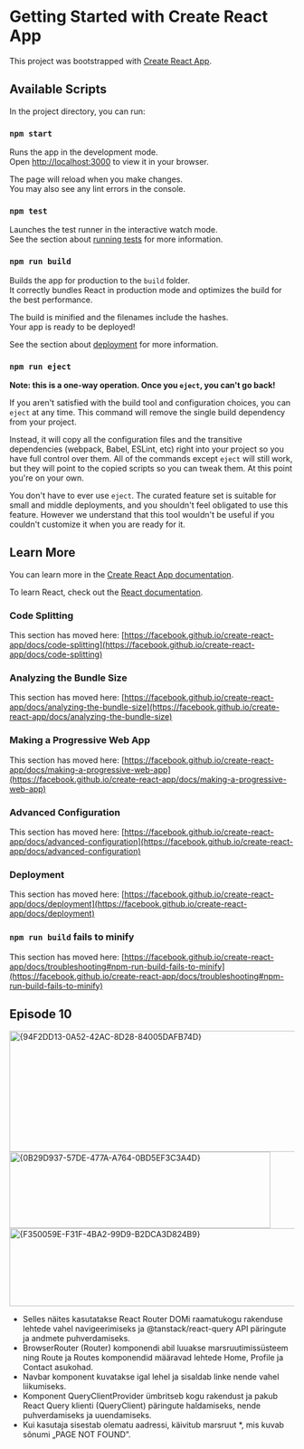 # Getting Started with Create React App

This project was bootstrapped with [Create React App](https://github.com/facebook/create-react-app).

## Available Scripts

In the project directory, you can run:

### `npm start`

Runs the app in the development mode.\
Open [http://localhost:3000](http://localhost:3000) to view it in your browser.

The page will reload when you make changes.\
You may also see any lint errors in the console.

### `npm test`

Launches the test runner in the interactive watch mode.\
See the section about [running tests](https://facebook.github.io/create-react-app/docs/running-tests) for more information.

### `npm run build`

Builds the app for production to the `build` folder.\
It correctly bundles React in production mode and optimizes the build for the best performance.

The build is minified and the filenames include the hashes.\
Your app is ready to be deployed!

See the section about [deployment](https://facebook.github.io/create-react-app/docs/deployment) for more information.

### `npm run eject`

**Note: this is a one-way operation. Once you `eject`, you can't go back!**

If you aren't satisfied with the build tool and configuration choices, you can `eject` at any time. This command will remove the single build dependency from your project.

Instead, it will copy all the configuration files and the transitive dependencies (webpack, Babel, ESLint, etc) right into your project so you have full control over them. All of the commands except `eject` will still work, but they will point to the copied scripts so you can tweak them. At this point you're on your own.

You don't have to ever use `eject`. The curated feature set is suitable for small and middle deployments, and you shouldn't feel obligated to use this feature. However we understand that this tool wouldn't be useful if you couldn't customize it when you are ready for it.

## Learn More

You can learn more in the [Create React App documentation](https://facebook.github.io/create-react-app/docs/getting-started).

To learn React, check out the [React documentation](https://reactjs.org/).

### Code Splitting

This section has moved here: [https://facebook.github.io/create-react-app/docs/code-splitting](https://facebook.github.io/create-react-app/docs/code-splitting)

### Analyzing the Bundle Size

This section has moved here: [https://facebook.github.io/create-react-app/docs/analyzing-the-bundle-size](https://facebook.github.io/create-react-app/docs/analyzing-the-bundle-size)

### Making a Progressive Web App

This section has moved here: [https://facebook.github.io/create-react-app/docs/making-a-progressive-web-app](https://facebook.github.io/create-react-app/docs/making-a-progressive-web-app)

### Advanced Configuration

This section has moved here: [https://facebook.github.io/create-react-app/docs/advanced-configuration](https://facebook.github.io/create-react-app/docs/advanced-configuration)

### Deployment

This section has moved here: [https://facebook.github.io/create-react-app/docs/deployment](https://facebook.github.io/create-react-app/docs/deployment)

### `npm run build` fails to minify

This section has moved here: [https://facebook.github.io/create-react-app/docs/troubleshooting#npm-run-build-fails-to-minify](https://facebook.github.io/create-react-app/docs/troubleshooting#npm-run-build-fails-to-minify)

## Episode 10

<img width="810" height="214" alt="{94F2DD13-0A52-42AC-8D28-84005DAFB74D}" src="https://github.com/user-attachments/assets/83f2f16e-6a20-4976-b48b-be724dab84a3" />

<img width="461" height="135" alt="{0B29D937-57DE-477A-A764-0BD5EF3C3A4D}" src="https://github.com/user-attachments/assets/6f928b51-4d55-4c64-bb88-6369429c35ee" />

<img width="544" height="138" alt="{F350059E-F31F-4BA2-99D9-B2DCA3D824B9}" src="https://github.com/user-attachments/assets/f63051cc-22c0-4aec-93ea-21b050dbdc1c" />

- Selles näites kasutatakse React Router DOMi raamatukogu rakenduse lehtede vahel navigeerimiseks ja @tanstack/react-query API päringute ja andmete puhverdamiseks.
- BrowserRouter (Router) komponendi abil luuakse marsruutimissüsteem ning Route ja Routes komponendid määravad lehtede Home, Profile ja Contact asukohad.
- Navbar komponent kuvatakse igal lehel ja sisaldab linke nende vahel liikumiseks.
- Komponent QueryClientProvider ümbritseb kogu rakendust ja pakub React Query klienti (QueryClient) päringute haldamiseks, nende puhverdamiseks ja uuendamiseks.
- Kui kasutaja sisestab olematu aadressi, käivitub marsruut *, mis kuvab sõnumi „PAGE NOT FOUND”.
